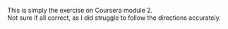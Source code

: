 This is simply the exercise on Coursera module 2.  
Not sure if all correct, as I did struggle to follow the directions accurately.
